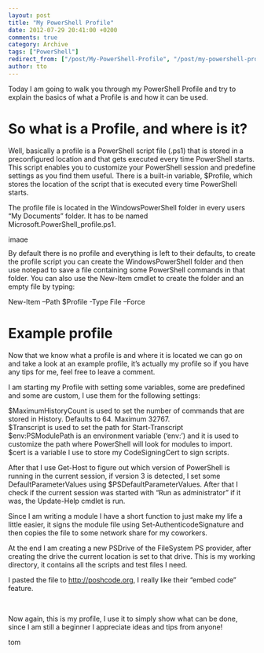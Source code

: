 ```yaml
---
layout: post
title: "My PowerShell Profile"
date: 2012-07-29 20:41:00 +0200
comments: true
category: Archive
tags: ["PowerShell"]
redirect_from: ["/post/My-PowerShell-Profile", "/post/my-powershell-profile"]
author: tto
---
```

<!-- more -->
<p>Today I am going to walk you through my PowerShell Profile and try to explain the basics of what a Profile is and how it can be used.</p>  <h1></h1>  <h1>So what is a Profile, and where is it?</h1>  <p>Well, basically a profile is a PowerShell script file (.ps1) that is stored in a preconfigured location and that gets executed every time PowerShell starts. This script enables you to customize your PowerShell session and predefine settings as you find them useful. There is a built-in variable, $Profile, which stores the location of the script that is executed every time PowerShell starts. </p>  <p>The profile file is located in the WindowsPowerShell folder in every users “My Documents” folder. It has to be named Microsoft.PowerShell_profile.ps1.</p>  <p><a href="/assets/archive/image_446.png"><img title="image" style="border-left-width: 0px; border-right-width: 0px; background-image: none; border-bottom-width: 0px; padding-top: 0px; padding-left: 0px; margin: 0px; display: inline; padding-right: 0px; border-top-width: 0px" border="0" alt="image" src="/assets/archive/image_thumb_444.png" width="244" height="14" /></a></p>  <p>By default there is no profile and everything is left to their defaults, to create the profile script you can create the WindowsPowerShell folder and then use notepad to save a file containing some PowerShell commands in that folder. You can also use the New-Item cmdlet to create the folder and an empty file by typing:</p>  <p>New-Item –Path $Profile -Type File –Force </p>  <h1>Example profile</h1>  <p>Now that we know what a profile is and where it is located we can go on and take a look at an example profile, it’s actually my profile so if you have any tips for me, feel free to leave a comment.</p>  <p>I am starting my Profile with setting some variables, some are predefined and some are custom, I use them for the following settings:</p>  <p>$MaximumHistoryCount is used to set the number of commands that are stored in History. Defaults to 64. Maximum 32767.    <br />$Transcript is used to set the path for Start-Transcript     <br />$env:PSModulePath is an environment variable (‘env:’) and it is used to customize the path where PowerShell will look for modules to import.     <br />$cert is a variable I use to store my CodeSigningCert to sign scripts.</p>  <p>After that I use Get-Host to figure out which version of PowerShell is running in the current session, if version 3 is detected, I set some DefaultParameterValues using $PSDefaultParameterValues. After that I check if the current session was started with “Run as administrator” if it was, the Update-Help cmdlet is run.</p>  <p>Since I am writing a module I have a short function to just make my life a little easier, it signs the module file using Set-AuthenticodeSignature and then copies the file to some network share for my coworkers.</p>  <p>At the end I am creating a new PSDrive of the FileSystem PS provider, after creating the drive the current location is set to that drive. This is my working directory, it contains all the scripts and test files I need.</p>  <p>I pasted the file to <a href="http://poshcode.org/3552">http://poshcode.org</a>, I really like their “embed code” feature.</p> <script type="text/javascript" src="http://PoshCode.org/embed/3552"></script>  <p>&#160;</p>  <p>Now again, this is my profile, I use it to simply show what can be done, since I am still a beginner I appreciate ideas and tips from anyone!</p>  <p>tom</p>

